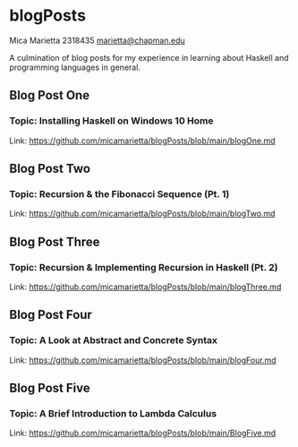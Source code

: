 # blogPosts
Mica Marietta
2318435
marietta@chapman.edu

A culmination of blog posts for my experience in learning about Haskell and programming languages in general.

## Blog Post One
### Topic: Installing Haskell on Windows 10 Home
Link: https://github.com/micamarietta/blogPosts/blob/main/blogOne.md

## Blog Post Two
### Topic: Recursion & the Fibonacci Sequence (Pt. 1)
Link: https://github.com/micamarietta/blogPosts/blob/main/blogTwo.md

## Blog Post Three
### Topic: Recursion & Implementing Recursion in Haskell (Pt. 2)
Link: https://github.com/micamarietta/blogPosts/blob/main/blogThree.md

## Blog Post Four
### Topic: A Look at Abstract and Concrete Syntax
Link: https://github.com/micamarietta/blogPosts/blob/main/blogFour.md

## Blog Post Five
### Topic: A Brief Introduction to Lambda Calculus
Link: https://github.com/micamarietta/blogPosts/blob/main/BlogFive.md
